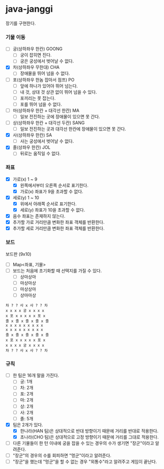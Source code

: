 # java-janggi

장기를 구현한다.

### 기물 이동

- [ ] 궁(상하좌우 한칸) GOONG
    - [ ] 궁이 잡히면 진다.
    - [ ] 궁은 궁성에서 벗어날 수 없다.
- [x] 차(상하좌우 무한대) CHA
    - [ ] 장애물을 뛰어 넘을 수 없다.
- [ ] 포(상하좌우 한놈 잡아서 점프) PO
    - [ ] 앞에 하나가 있어야 뛰어 넘는다.
    - [ ] 내 것, 상대 것 상관 없이 뛰어 넘을 수 있다.
    - [ ] 포끼리는 못 잡는다.
    - [ ] 포를 뛰어 넘을 수 없다.
- [ ] 마(상하좌우 한칸 + 대각선 한칸) MA
    - [ ] 일보 전진하는 곳에 장애물이 있으면 못 간다.
- [ ] 상(상하좌우 한칸 + 대각선 두칸) SANG
    - [ ] 일보 전진하는 곳과 대각선 한칸에 장애물이 있으면 못 간다.
- [x] 사(상하좌우 한칸) SA
    - [ ] 사는 궁성에서 벗어날 수 없다.
- [x] 졸(상좌우 한칸) JOL
    - [ ] 뒤로는 움직일 수 없다.

### 좌표

- [x] 가로(x) 1 ~ 9
    - [x] 왼쪽에서부터 오른쪽 순서로 표기한다.
    - [x] 가로(x) 좌표가 9을 초과할 수 없다.
- [x] 세로(y) 1 ~ 10
    - [x] 위에서 아래쪽 순서로 표기한다.
    - [x] 세로(y) 좌표가 10을 초과할 수 없다.
- [x] 음수 좌표는 존재하지 않는다.
- [x] 추가할 가로 거리만큼 변화한 좌표 객체를 반환한다.
- [x] 추가할 세로 거리만큼 변화한 좌표 객체를 반환한다.

### 보드

보드판 (9x10)

- [ ] Map<좌표, 기물>
- [ ] 보드는 처음에 초기화할 때 선택지를 가질 수 있다.
    - [ ] 상마상마
    - [ ] 마상마상
    - [ ] 마상상마
    - [ ] 상마마상

```
차 ? ? 사 x 사 ? ? 차
x x x x 궁 x x x x
x 포 x x x x x 포 x
졸 x 졸 x 졸 x 졸 x 졸
x x x x x x x x x
x x x x x x x x x
졸 x 졸 x 졸 x 졸 x 졸
x 포 x x x x x 포 x
x x x x 궁 x x x x
차 ? ? 사 x 사 ? ? 차
```

### 규칙

- [ ] 한 팀은 16개 말을 가진다.
    - [ ] 궁: 1개
    - [ ] 차: 2개
    - [ ] 포: 2개
    - [ ] 마: 2개
    - [ ] 상: 2개
    - [ ] 사: 2개
    - [ ] 졸: 5개
- [x] 팀은 2개가 있다.
    - [x] 한나라(HAN 팀)은 상대적으로 반대 방향이기 때문에 거리를 반대로 적용한다.
    - [x] 초나라(CHO 팀)은 상대적으로 고정 방향이기 때문에 거리를 그대로 적용한다.
- [ ] 다른 기물들이 한 턴 이내에 궁을 잡을 수 있는 경우의 수가 생기면 "장군"이라고 알려준다.
- [ ] "장군"의 경우의 수를 회피하면 "멍군"이라고 알려준다.
- [ ] "장군"을 했는데 "멍군"을 할 수 없는 경우 "외통수"라고 알려주고 게임이 끝난다.
